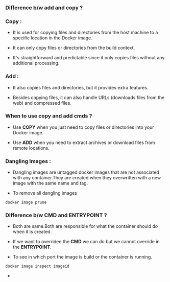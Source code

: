 ### Difference b/w add and copy ? 

### Copy :
* It is used for copying files and directories from the host machine to a specific location in the Docker image.

* It can only copy files or directories from the build context.
 
* It's straightforward and predictable since it only copies files without any additional processing.

### Add :

* It also copies files and directories, but it provides extra features.

* Besides copying files, it can also handle URLs (downloads files from the web) and compressed files.

### When to use copy and add cmds ?

* Use **COPY** when you just need to copy files or directories into your Docker image.

* Use **ADD** when you need to extract archives or download files from remote locations.

### Dangling Images :

* Dangling images are untagged docker images that are not associated with any container.They are created when they overwritten with a new image with the same name and tag.

* To remove all dangling images

```
docker image prune
```

### Difference b/w CMD and ENTRYPOINT ?

* Both are same.Both are responsible for what the container should do when it is created.

* If we want to overridee the **CMD** we can do but we cannot override in the **ENTRYPOINT**.

* To see in which port the image is build or the container is running.

```
docker image inspect imageid
```

* 



  
